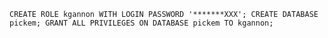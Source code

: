 `CREATE ROLE kgannon WITH LOGIN PASSWORD '*******XXX';
CREATE DATABASE pickem;
GRANT ALL PRIVILEGES ON DATABASE pickem TO kgannon;`